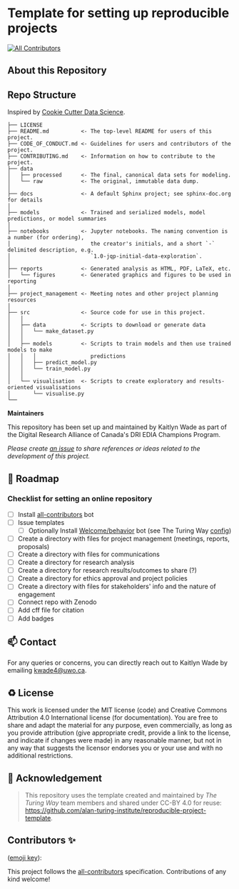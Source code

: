 # Template for setting up reproducible projects
<!-- ALL-CONTRIBUTORS-BADGE:START - Do not remove or modify this section -->
[![All Contributors](https://img.shields.io/github/all-contributors/kwade4/RAISE-DRI?color=ee8449&style=flat-square)](#contributors-)
<!--
[![All Contributors](https://img.shields.io/badge/all_contributors-6-orange.svg?style=flat-square)](#contributors-)
-->
<!-- ALL-CONTRIBUTORS-BADGE:END -->


## About this Repository


## Repo Structure

Inspired by [Cookie Cutter Data Science](https://github.com/drivendata/cookiecutter-data-science).

```
├── LICENSE
├── README.md          <- The top-level README for users of this project.
├── CODE_OF_CONDUCT.md <- Guidelines for users and contributors of the project.
├── CONTRIBUTING.md    <- Information on how to contribute to the project.
├── data
│   ├── processed      <- The final, canonical data sets for modeling.
│   └── raw            <- The original, immutable data dump.
│
├── docs               <- A default Sphinx project; see sphinx-doc.org for details
│
├── models             <- Trained and serialized models, model predictions, or model summaries
│
├── notebooks          <- Jupyter notebooks. The naming convention is a number (for ordering),
│                         the creator's initials, and a short `-` delimited description, e.g.
│                         `1.0-jqp-initial-data-exploration`.
│
├── reports            <- Generated analysis as HTML, PDF, LaTeX, etc.
│   └── figures        <- Generated graphics and figures to be used in reporting
│
├── project_management <- Meeting notes and other project planning resources
│
├── src                <- Source code for use in this project.
│   │
│   ├── data           <- Scripts to download or generate data
│   │   └── make_dataset.py
│   │
│   ├── models         <- Scripts to train models and then use trained models to make
│   │   │                 predictions
│   │   ├── predict_model.py
│   │   └── train_model.py
│   │
│   └── visualisation  <- Scripts to create exploratory and results-oriented visualisations
│       └── visualise.py
└──
```

**Maintainers**

This repository has been set up and maintained by Kaitlyn Wade as part of the Digital Research Alliance of Canada's DRI EDIA Champions Program.

*Please create [an issue](../../issues) to share references or ideas related to the development of this project.*

🎯 Roadmap
---

### Checklist for setting an online repository 
- [ ] Install [all-contributors](https://allcontributors.org/) bot
- [ ] Issue templates
    - [ ] Optionally Install [Welcome/behavior](https://github.com/behaviorbot/welcome) bot (see The Turing Way [config](https://github.com/alan-turing-institute/the-turing-way/blob/main/.github/config.yml))
- [ ] Create a directory with files for project management (meetings, reports, proposals)
- [ ] Create a directory with files for communications
- [ ] Create a directory for research analysis
- [ ] Create a directory for research results/outcomes to share (?)
- [ ] Create a directory for ethics approval and project policies
- [ ] Create a directory with files for stakeholders' info and the nature of engagement
- [ ] Connect repo with Zenodo
- [ ] Add cff file for citation
- [ ] Add badges

📫 Contact
---

For any queries or concerns, you can directly reach out to Kaitlyn Wade by emailing [kwade4@uwo.ca](mailto:kwade4@uwo.ca).

♻️ License
---

This work is licensed under the MIT license (code) and Creative Commons Attribution 4.0 International license (for documentation).
You are free to share and adapt the material for any purpose, even commercially,
as long as you provide attribution (give appropriate credit, provide a link to the license,
and indicate if changes were made) in any reasonable manner, but not in any way that suggests the
licensor endorses you or your use and with no additional restrictions.

🤝 Acknowledgement
---

> This repository uses the template created and maintained by *The Turing Way* team members and shared under CC-BY 4.0 for reuse: https://github.com/alan-turing-institute/reproducible-project-template.

## Contributors ✨

([emoji key](https://allcontributors.org/docs/en/emoji-key)):

<!-- ALL-CONTRIBUTORS-LIST:START - Do not remove or modify this section -->
<!-- prettier-ignore-start -->
<!-- markdownlint-disable -->

<!-- markdownlint-restore -->
<!-- prettier-ignore-end -->

<!-- ALL-CONTRIBUTORS-LIST:END -->
<!-- markdownlint-restore -->
<!-- prettier-ignore-end -->

<!-- ALL-CONTRIBUTORS-LIST:END -->

This project follows the [all-contributors](https://github.com/all-contributors/all-contributors) specification. Contributions of any kind welcome!

